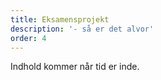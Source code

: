 ```yaml
---
title: Eksamensprojekt
description: '- så er det alvor'
order: 4
---
```

Indhold kommer når tid er inde.